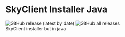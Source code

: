 # SkyClient Installer Java

![GitHub release (latest by date)](https://img.shields.io/github/downloads/koxx12-dev/skyclient-installer-java/latest/total?style=flat-square)
![GitHub all releases](https://img.shields.io/github/downloads/koxx12-dev/skyclient-installer-java/total?style=flat-square)\
SkyClient installer but in java
